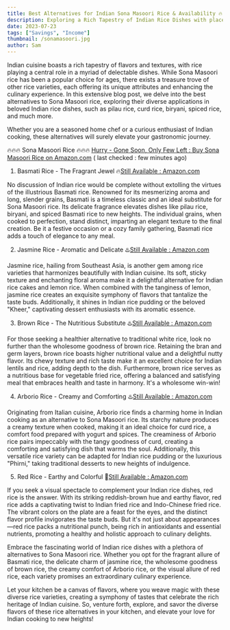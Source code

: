 ```yaml
---
title: Best Alternatives for Indian Sona Masoori Rice & Availability 🔥
description: Exploring a Rich Tapestry of Indian Rice Dishes with places to buy
date: 2023-07-23
tags: ["Savings", "Income"]
thumbnail: /sonamasoori.jpg
author: Sam
---
```


<!-- # Passive Income vs. Non-Passive Income -->
Indian cuisine boasts a rich tapestry of flavors and textures, with rice playing a central role in a myriad of delectable dishes. While Sona Masoori rice has been a popular choice for ages, there exists a treasure trove of other rice varieties, each offering its unique attributes and enhancing the culinary experience. In this extensive blog post, we delve into the best alternatives to Sona Masoori rice, exploring their diverse applications in beloved Indian rice dishes, such as pilau rice, curd rice, biryani, spiced rice, and much more. 



Whether you are a seasoned home chef or a curious enthusiast of Indian cooking, these alternatives will surely elevate your gastronomic journey.

🔥🔥🔥 Sona Masoori Rice 🔥🔥🔥 [Hurry - Gone Soon, Only Few Left : Buy Sona Masoori Rice on Amazon.com](https://www.amazon.com/gp/search?ie=UTF8&tag=klayu00-20&linkCode=ur2&linkId=6639bed89a8ad8dd2705e40644eb43d3&camp=1789&creative=9325&index=grocery&keywords=Sona%20Masoori) ( last checked : few minutes ago)

1. Basmati Rice - The Fragrant Jewel 🔥[Still Available : Amazon.com](https://www.amazon.com/gp/search?ie=UTF8&tag=klayu00-20&linkCode=ur2&linkId=6639bed89a8ad8dd2705e40644eb43d3&camp=1789&creative=9325&index=grocery&keywords=Basmati%20Rice)

No discussion of Indian rice would be complete without extolling the virtues of the illustrious Basmati rice. Renowned for its mesmerizing aroma and long, slender grains, Basmati is a timeless classic and an ideal substitute for Sona Masoori rice. Its delicate fragrance elevates dishes like pilau rice, biryani, and spiced Basmati rice to new heights. The individual grains, when cooked to perfection, stand distinct, imparting an elegant texture to the final creation. Be it a festive occasion or a cozy family gathering, Basmati rice adds a touch of elegance to any meal.

2. Jasmine Rice - Aromatic and Delicate ♨️[Still Available : Amazon.com](https://www.amazon.com/gp/search?ie=UTF8&tag=klayu00-20&linkCode=ur2&linkId=6639bed89a8ad8dd2705e40644eb43d3&camp=1789&creative=9325&index=grocery&keywords=Jasmine%20Rice)

Jasmine rice, hailing from Southeast Asia, is another gem among rice varieties that harmonizes beautifully with Indian cuisine. Its soft, sticky texture and enchanting floral aroma make it a delightful alternative for Indian rice cakes and lemon rice. When combined with the tanginess of lemon, jasmine rice creates an exquisite symphony of flavors that tantalize the taste buds. Additionally, it shines in Indian rice pudding or the beloved "Kheer," captivating dessert enthusiasts with its aromatic essence.

3. Brown Rice - The Nutritious Substitute ♨️[Still Available : Amazon.com](https://www.amazon.com/gp/search?ie=UTF8&tag=klayu00-20&linkCode=ur2&linkId=6639bed89a8ad8dd2705e40644eb43d3&camp=1789&creative=9325&index=grocery&keywords=Brown%20Rice)

For those seeking a healthier alternative to traditional white rice, look no further than the wholesome goodness of brown rice. Retaining the bran and germ layers, brown rice boasts higher nutritional value and a delightful nutty flavor. Its chewy texture and rich taste make it an excellent choice for Indian lentils and rice, adding depth to the dish. Furthermore, brown rice serves as a nutritious base for vegetable fried rice, offering a balanced and satisfying meal that embraces health and taste in harmony. It's a wholesome win-win!

4. Arborio Rice - Creamy and Comforting ♨️[Still Available : Amazon.com](https://www.amazon.com/gp/search?ie=UTF8&tag=klayu00-20&linkCode=ur2&linkId=6639bed89a8ad8dd2705e40644eb43d3&camp=1789&creative=9325&index=grocery&keywords=Arborio%20Rice)

Originating from Italian cuisine, Arborio rice finds a charming home in Indian cooking as an alternative to Sona Masoori rice. Its starchy nature produces a creamy texture when cooked, making it an ideal choice for curd rice, a comfort food prepared with yogurt and spices. The creaminess of Arborio rice pairs impeccably with the tangy goodness of curd, creating a comforting and satisfying dish that warms the soul. Additionally, this versatile rice variety can be adapted for Indian rice pudding or the luxurious "Phirni," taking traditional desserts to new heights of indulgence.

5. Red Rice - Earthy and Colorful 💚[Still Available : Amazon.com](https://www.amazon.com/gp/search?ie=UTF8&tag=klayu00-20&linkCode=ur2&linkId=6639bed89a8ad8dd2705e40644eb43d3&camp=1789&creative=9325&index=grocery&keywords=Red%20Rice)

If you seek a visual spectacle to complement your Indian rice dishes, red rice is the answer. With its striking reddish-brown hue and earthy flavor, red rice adds a captivating twist to Indian fried rice and Indo-Chinese fried rice. The vibrant colors on the plate are a feast for the eyes, and the distinct flavor profile invigorates the taste buds. But it's not just about appearances—red rice packs a nutritional punch, being rich in antioxidants and essential nutrients, promoting a healthy and holistic approach to culinary delights.


Embrace the fascinating world of Indian rice dishes with a plethora of alternatives to Sona Masoori rice. Whether you opt for the fragrant allure of Basmati rice, the delicate charm of jasmine rice, the wholesome goodness of brown rice, the creamy comfort of Arborio rice, or the visual allure of red rice, each variety promises an extraordinary culinary experience. 

Let your kitchen be a canvas of flavors, where you weave magic with these diverse rice varieties, creating a symphony of tastes that celebrate the rich heritage of Indian cuisine. So, venture forth, explore, and savor the diverse flavors of these rice alternatives in your kitchen, and elevate your love for Indian cooking to new heights!
